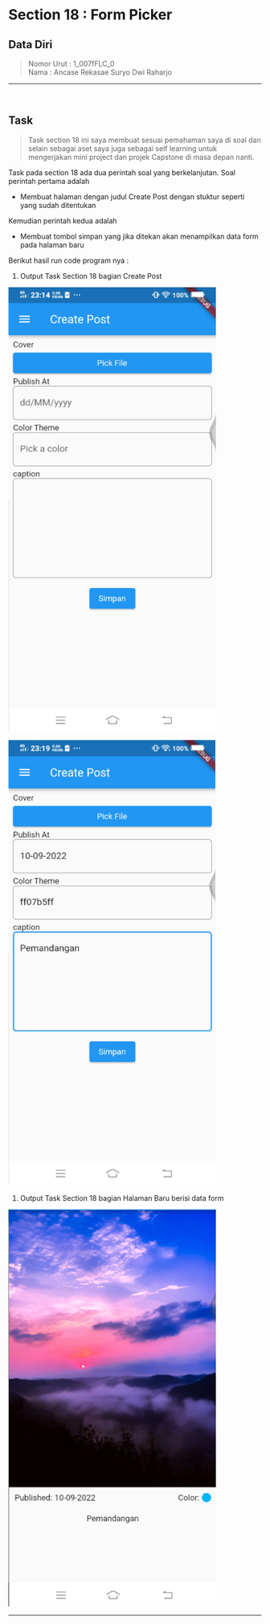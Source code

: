 # Section 18 : Form Picker

## Data Diri

> Nomor Urut  : 1_007fFLC_0 <br>
Nama        : Ancase Rekasae Suryo Dwi Raharjo

--- 

<br>

## **Task**

>Task section 18 ini saya membuat sesuai pemahaman saya di soal dan selain sebagai aset saya juga sebagai self learning untuk mengerjakan mini project dan projek Capstone di masa depan nanti.

Task pada section 18 ada dua perintah soal yang berkelanjutan. Soal perintah pertama adalah
- Membuat halaman dengan judul Create Post dengan stuktur seperti yang sudah ditentukan

Kemudian perintah kedua adalah
- Membuat tombol simpan yang jika ditekan akan menampilkan data form pada halaman baru

Berikut hasil run code program nya :

1. Output Task Section 18 bagian Create Post

![Screenshots Hasil Run tampilan create post](../Screenshots/Screenshot_hasilRun1(tampilan%20Create%20Post).png)

![Screenshots Hasil Run tampilan isi create post](../Screenshots/Screenshot_hasilRun2(tampilan%20isi%20Create%20Post).png)

1. Output Task Section 18 bagian Halaman Baru berisi data form 

![Screenshots Hasil Run tampilan preview post](../Screenshots/Screenshot_hasilRun3(tampilan%20Preview%20Post).png)

---